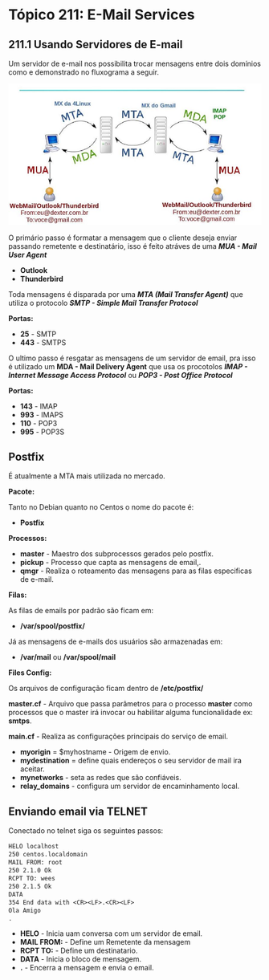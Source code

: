 # Tópico 211: E-Mail Services

## 211.1 Usando Servidores de E-mail

Um servidor de e-mail nos possibilita trocar mensagens entre dois domínios como e demonstrado no fluxograma a seguir.

![Imagens](/imagens/email01.jpg)

O primário passo é formatar a mensagem que o cliente deseja enviar passando remetente e destinatário, isso é feito atráves de uma ***MUA - Mail User Agent***
* **Outlook**
* **Thunderbird**

Toda mensagens é disparada por uma ***MTA (Mail Transfer Agent)*** que utiliza o protocolo ***SMTP - Simple Mail Transfer Protocol***

**Portas:**

* **25** - SMTP
* **443** - SMTPS

O ultimo passo é resgatar as mensagens de um servidor de email, pra isso é utilizado um **MDA - Mail Delivery Agent** que usa os procotolos ***IMAP - Internet Message Access Protocol*** ou ***POP3 - Post Office Protocol***

**Portas:**

* **143** - IMAP
* **993** - IMAPS
* **110** - POP3
* **995** - POP3S

## Postfix

É atualmente a MTA mais utilizada no mercado.

**Pacote:**

Tanto no Debian quanto no Centos o nome do pacote é:

* **Postfix**

**Processos:**

* **master** - Maestro dos subprocessos gerados pelo postfix.
* **pickup** - Processo que capta as mensagens de email,.
* **qmgr**   - Realiza o roteamento das mensagens para as filas especificas de e-mail.

**Filas:**

As filas de emails por padrão são ficam em:

* **/var/spool/postfix/**

Já as mensagens de e-mails dos usuários são armazenadas em:

* **/var/mail** ou **/var/spool/mail**

**Files Config:**

Os arquivos de configuração ficam dentro de **/etc/postfix/**

**master.cf** - Arquivo que passa parâmetros para o processo **master** como processos que o master irá invocar ou habilitar alguma funcionalidade ex: **smtps**.

**main.cf**   - Realiza as configurações principais do serviço de email.
* **myorigin** = $myhostname - Origem de envio.
* **mydestination** = define quais endereços o seu servidor de mail ira aceitar.
* **mynetworks** - seta as redes que são confiáveis.
* **relay_domains** - configura um servidor de encaminhamento local.

## Enviando email via TELNET

Conectado no telnet siga os seguintes passos:

```
HELO localhost
250 centos.localdomain
MAIL FROM: root
250 2.1.0 Ok
RCPT TO: wees
250 2.1.5 Ok
DATA
354 End data with <CR><LF>.<CR><LF>
Ola Amigo
.
```
* **HELO** - Inicia uam conversa com um servidor de email.
* **MAIL FROM:** - Define um Remetente da mensagem
* **RCPT TO:**   - Define um destinatario.
* **DATA** - Inicia o bloco de mensagem.
* **.** - Encerra a mensagem e envia o email.
